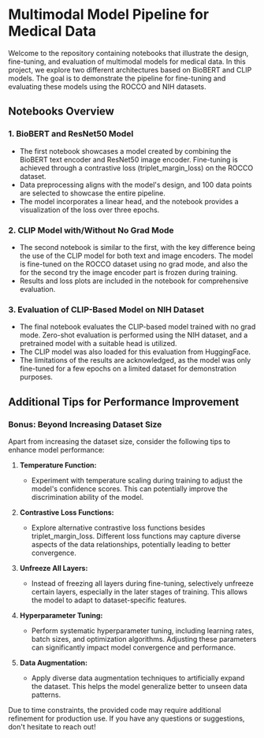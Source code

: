 # Multimodal Model Pipeline for Medical Data

Welcome to the repository containing notebooks that illustrate the design, fine-tuning, and evaluation of multimodal models for medical data. In this project, we explore two different architectures based on BioBERT and CLIP models. The goal is to demonstrate the pipeline for fine-tuning and evaluating these models using the ROCCO and NIH datasets.

## Notebooks Overview

### 1. BioBERT and ResNet50 Model
- The first notebook showcases a model created by combining the BioBERT text encoder and ResNet50 image encoder. Fine-tuning is achieved through a contrastive loss (triplet_margin_loss) on the ROCCO dataset.
- Data preprocessing aligns with the model's design, and 100 data points are selected to showcase the entire pipeline.
- The model incorporates a linear head, and the notebook provides a visualization of the loss over three epochs.

### 2. CLIP Model with/Without No Grad Mode
- The second notebook is similar to the first, with the key difference being the use of the CLIP model for both text and image encoders. The model is fine-tuned on the ROCCO dataset using no grad mode, and also the for the second try the image encoder part is frozen during training.
- Results and loss plots are included in the notebook for comprehensive evaluation.

### 3. Evaluation of CLIP-Based Model on NIH Dataset
- The final notebook evaluates the CLIP-based model trained with no grad mode. Zero-shot evaluation is performed using the NIH dataset, and a pretrained model with a suitable head is utilized.
- The CLIP model was also loaded for this evaluation from HuggingFace.
- The limitations of the results are acknowledged, as the model was only fine-tuned for a few epochs on a limited dataset for demonstration purposes.

## Additional Tips for Performance Improvement

### Bonus: Beyond Increasing Dataset Size

Apart from increasing the dataset size, consider the following tips to enhance model performance:

1. **Temperature Function:**
   - Experiment with temperature scaling during training to adjust the model's confidence scores. This can potentially improve the discrimination ability of the model.

2. **Contrastive Loss Functions:**
   - Explore alternative contrastive loss functions besides triplet_margin_loss. Different loss functions may capture diverse aspects of the data relationships, potentially leading to better convergence.

3. **Unfreeze All Layers:**
   - Instead of freezing all layers during fine-tuning, selectively unfreeze certain layers, especially in the later stages of training. This allows the model to adapt to dataset-specific features.

4. **Hyperparameter Tuning:**
   - Perform systematic hyperparameter tuning, including learning rates, batch sizes, and optimization algorithms. Adjusting these parameters can significantly impact model convergence and performance.

5. **Data Augmentation:**
   - Apply diverse data augmentation techniques to artificially expand the dataset. This helps the model generalize better to unseen data patterns.

Due to time constraints, the provided code may require additional refinement for production use. If you have any questions or suggestions, don't hesitate to reach out!
